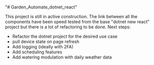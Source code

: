 "# Garden_Automate_dotnet_react" 

This project is still in active construction. The link between all the components have been speed tested from the base "dotnet new react" project but there is a lot of refactoring to be done.
Next steps:
- Refactor the dotnet project for the desired use case
- pull device state on page refresh
- Add logging (ideally with 2FA)
- Add scheduling features
- Add watering modulation with daily weather data
